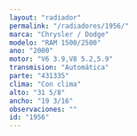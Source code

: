 ```yaml
---
layout: "radiador"
permalink: "/radiadores/1956/"
marca: "Chrysler / Dodge"
modelo: "RAM 1500/2500"
ano: "2000"
motor: "V6 3.9,V8 5.2,5.9"
transmision: "Automática"
parte: "431335"
clima: "Con clima"
alto: "31 5/8"
ancho: "19 3/16"
observaciones: ""
id: "1956"
---
```


